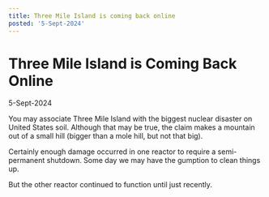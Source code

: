 ```yaml
---
title: Three Mile Island is coming back online
posted: '5-Sept-2024'
---
```


# Three Mile Island is Coming Back Online

5-Sept-2024

You may associate Three Mile Island with the biggest nuclear disaster on United States soil. Although that may be true, the claim makes a mountain out of a small hill (bigger than a mole hill, but not that big).

Certainly enough damage occurred in one reactor to require a semi-permanent shutdown. Some day we may have the gumption to clean things up.

But the other reactor continued to function until just recently.
